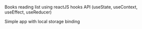 Books reading list using reactJS hooks API (useState, useContext, useEffect, useReducer)

Simple app with local storage binding
